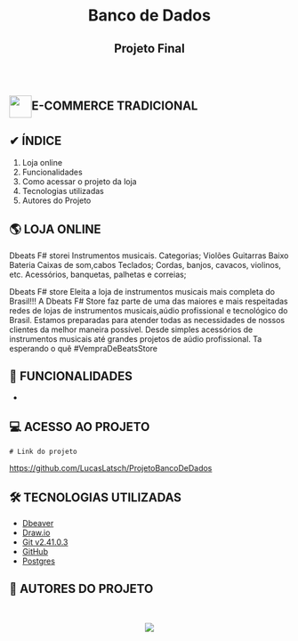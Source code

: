 <h1 align="center">Banco de Dados</h1>
<h2 align="center">Projeto Final</h2>
<h3 align="center">
</br>

## <img  height="40px" align="center" src="../assets/coin.gif">E-COMMERCE TRADICIONAL


  <!-- Indice -->
## ✔ ÍNDICE ##
 1. Loja online
 2. Funcionalidades
 3. Como acessar o projeto da loja
 5. Tecnologias utilizadas
 6. Autores do Projeto

 <!-- Descrição do Projeto --> 
## 🌎 LOJA ONLINE ##
 Dbeats F# storei 
Instrumentos musicais.
Categorias;
Violões
Guitarras
Baixo
Bateria
Caixas de som,cabos
Teclados;
Cordas, banjos, cavacos, violinos, etc.
Acessórios, banquetas, palhetas e correias;

 
Dbeats F# store
Eleita a loja de instrumentos musicais mais completa do Brasil!!!
A Dbeats F# Store faz parte de uma das maiores e mais respeitadas redes de lojas de instrumentos musicais,aúdio profissional e tecnológico do Brasil.
Estamos preparadas para atender todas as necessidades de nossos clientes da melhor maneira possível. Desde simples acessórios de instrumentos musicais até grandes projetos de aúdio profissional.
Ta esperando o quê   #VempraDeBeatsStore
<!-- Quais são as funcionalidades --> 
## 🔄 FUNCIONALIDADES ## 



-
## 💻 ACESSO AO PROJETO ##

    # Link do projeto
  
https://github.com/LucasLatsch/ProjetoBancoDeDados

   

## 🛠 TECNOLOGIAS UTILIZADAS ##
- [Dbeaver](https://dbeaver.io/download/)
- [Draw.io](https://www.drawio.com/)
- [Git v2.41.0.3](https://git-scm.com/downloads)
- [GitHub](https://www.drawio.com/)
- [Postgres](https://www.postgresql.org/download/)
   


 <!-- Equipe 5 - Pessoas que particiapream do Desenvolvimento do Projeto --> 
## 👥 AUTORES DO PROJETO ## 





<br>
<p align="center">
  <img loading="lazy" src="http://img.shields.io/static/v1?label=STATUS&message=Obrigado&color=GREEN&style=for-the-badge"/>
</p>



